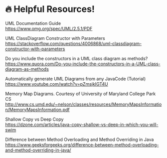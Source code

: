 # 🔥 Helpful Resources!   

UML Documentation Guide   
https://www.omg.org/spec/UML/2.5.1/PDF    
    
UML ClassDiagram Constructor with Parameters   
https://stackoverflow.com/questions/4006868/uml-classdiagram-constructor-with-parameters    
   
      
Do you include the constructors in a UML class diagram as methods?    
https://www.quora.com/Do-you-include-the-constructors-in-a-UML-class-diagram-as-methods    
     
Automatically generate UML Diagrams from any JavaCode (Tutorial)   
https://www.youtube.com/watch?v=pZmsjkIGT4U    
    
Memory Map Diagrams. Courtesy of University of Maryland College Park CS
http://www.cs.umd.edu/~nelson/classes/resources/MemoryMapsInformation/MemoryMapsInformation.pdf    
    
Shallow Copy vs Deep Copy   
https://dzone.com/articles/java-copy-shallow-vs-deep-in-which-you-will-swim   
   
Difference between Method Overloading and Method Overriding in Java   
https://www.geeksforgeeks.org/difference-between-method-overloading-and-method-overriding-in-java/   
